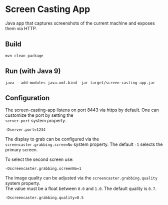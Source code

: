 # Screen Casting App
Java app that captures screenshots of the current machine and exposes them via HTTP.

## Build 
```
mvn clean package
```

## Run (with Java 9)
```
java --add-modules java.xml.bind -jar target/screen-casting-app.jar
```

## Configuration

The screen-casting-app listens on port 8443 via https by default. One can customize the port by setting the  
`server.port` system property.   
```
-Dserver.port=1234
```   

The display to grab can be configured via the `screencaster.grabbing.screenNo` system property.
The default `-1` selects the primary screen.

To select the second screen use:
```
-Dscreencaster.grabbing.screenNo=1
```

The image quality can be adjusted via the `screencaster.grabbing.quality` system property.  
The value must be a float between `0.0` and `1.0`.  The default quality is `0.7`.
```
-Dscreencaster.grabbing.quality=0.5
```
